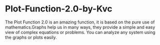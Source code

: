 # Plot-Function-2.0-by-Kvc
The Plot Function 2.0 is an amazing function, it is based on the pure use of mathematics.Graphs help us in many ways, they provide a simple and easy view of complex equations or problems. You can analyze any system using the graphs or plots easily.

